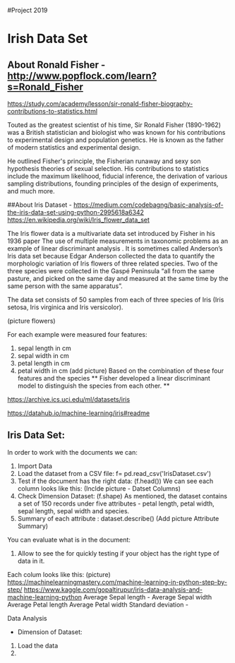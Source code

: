 #Project 2019

# Irish Data Set 

## About Ronald Fisher - http://www.popflock.com/learn?s=Ronald_Fisher
https://study.com/academy/lesson/sir-ronald-fisher-biography-contributions-to-statistics.html

Touted as the greatest scientist of his time, Sir Ronald Fisher (1890-1962) was a British statistician and biologist who was known for his contributions to experimental design and population genetics. He is known as the father of modern statistics and experimental design.

He outlined Fisher's principle, the Fisherian runaway and sexy son hypothesis theories of sexual selection. His contributions to statistics include the maximum likelihood, fiducial inference, the derivation of various sampling distributions, founding principles of the design of experiments, and much more.

##About Iris Dataset - https://medium.com/codebagng/basic-analysis-of-the-iris-data-set-using-python-2995618a6342
https://en.wikipedia.org/wiki/Iris_flower_data_set

The Iris flower data is a multivariate data set introduced by Fisher in his 1936 paper The use of multiple measurements in taxonomic problems as an example of linear discriminant analysis . It is sometimes called Anderson’s Iris data set because Edgar Anderson collected the data to quantify the morphologic variation of Iris flowers of three related species. Two of the three species were collected in the Gaspé Peninsula “all from the same pasture, and picked on the same day and measured at the same time by the same person with the same apparatus”.

The data set consists of 50 samples from each of three species of Iris (Iris setosa, Iris virginica and Iris versicolor). 

(picture flowers)

For each example were measured four features:  

1. sepal length in cm
2. sepal width in cm
3. petal length in cm
4. petal width in cm
 (add picture)
Based on the combination of these four features and the species ** Fisher developed a linear discriminant model to distinguish the species from each other. **



https://archive.ics.uci.edu/ml/datasets/iris


https://datahub.io/machine-learning/iris#readme

## Iris Data Set: 

In order to work with the documents we can:

1. Import Data
2. Load the dataset from a CSV file: f= pd.read_csv('IrisDataset.csv')
3. Test if the document has the right data: (f.head())
We can see each column looks like this: (Inclde picture - Datset Columns)
4. Check Dimension Dataset: (f.shape) 
As mentioned, the dataset contains a set of 150 records under five attributes - petal length, petal width, sepal length, sepal width and species.
5. Summary of each attribute : dataset.describe() (Add picture Attribute Summary)



You can evaluate what is in the document:

1. Allow to see the for quickly testing if your object has the right type of data in it.

Each colum looks like this: (picture)
https://machinelearningmastery.com/machine-learning-in-python-step-by-step/
https://www.kaggle.com/gopaltirupur/iris-data-analysis-and-machine-learning-python
Average Sepal length -
Average Sepal width
Average Petal length
Average Petal width
Standard deviation -

Data Analysis
- Dimension of Dataset:
1. Load the data
2. 